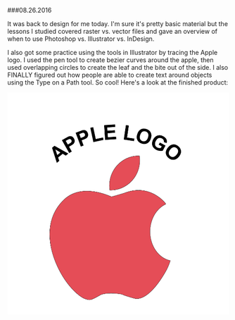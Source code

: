 ###08.26.2016

It was back to design for me today. I'm sure it's pretty basic material but the lessons I studied covered raster vs. vector files
and gave an overview of when to use Photoshop vs. Illustrator vs. InDesign.

I also got some practice using the tools in Illustrator by tracing the Apple logo. I used the pen tool to create bezier curves around
the apple, then used overlapping circles to create the leaf and the bite out of the side. I also FINALLY figured out how people are able
to create text around objects using the Type on a Path tool. So cool! Here's a look at the finished product:

![Illustrator Apple Logo 082616](/082616.png)
